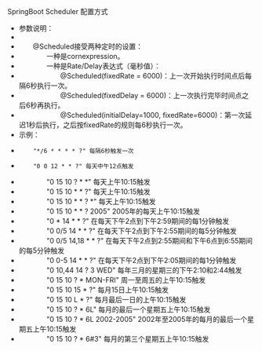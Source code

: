  SpringBoot Scheduler 配置方式
 * 参数说明：
 *
 * 　　@Scheduled接受两种定时的设置：
 * 　　　　一种是cornexpression。
 * 　　　　一种是Rate/Delay表达式（毫秒值）：
 * 　　　　　　@Scheduled(fixedRate = 6000)：上一次开始执行时间点后每隔6秒执行一次。
 * 　　　　　　@Scheduled(fixedDelay = 6000)：上一次执行完毕时间点之后6秒再执行。
 * 　　　　　　@Scheduled(initialDelay=1000, fixedRate=6000)：第一次延迟1秒后执行，之后按fixedRate的规则每6秒执行一次。
 * 示例：
 *         "*/6 * * * * ?" 每隔6秒触发一次
 *         "0 0 12 * * ?" 每天中午12点触发
 * 　　　　"0 15 10 ? * *" 每天上午10:15触发
 * 　　　　"0 15 10 * * ?" 每天上午10:15触发
 * 　　　　"0 15 10 * * ? *" 每天上午10:15触发
 * 　　　　"0 15 10 * * ? 2005" 2005年的每天上午10:15触发
 * 　　　　"0 * 14 * * ?" 在每天下午2点到下午2:59期间的每1分钟触发
 * 　　　　"0 0/5 14 * * ?" 在每天下午2点到下午2:55期间的每5分钟触发
 * 　　　　"0 0/5 14,18 * * ?" 在每天下午2点到2:55期间和下午6点到6:55期间的每5分钟触发
 * 　　　　"0 0-5 14 * * ?" 在每天下午2点到下午2:05期间的每1分钟触发
 * 　　　　"0 10,44 14 ? 3 WED" 每年三月的星期三的下午2:10和2:44触发
 * 　　　　"0 15 10 ? * MON-FRI" 周一至周五的上午10:15触发
 * 　　　　"0 15 10 15 * ?" 每月15日上午10:15触发
 * 　　　　"0 15 10 L * ?" 每月最后一日的上午10:15触发
 * 　　　　"0 15 10 ? * 6L" 每月的最后一个星期五上午10:15触发
 * 　　　　"0 15 10 ? * 6L 2002-2005" 2002年至2005年的每月的最后一个星期五上午10:15触发
 * 　　　　"0 15 10 ? * 6#3" 每月的第三个星期五上午10:15触发